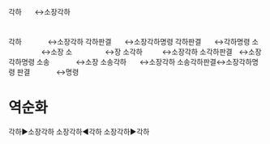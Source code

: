 각하ㅤㅤ↔소장각하


#
각하ㅤㅤㅤㅤ↔소장각하
각하판결ㅤㅤ↔소장각하명령
각하판결ㅤㅤ↔각하명령
소ㅤㅤㅤㅤㅤ↔소장
소ㅤㅤㅤㅤㅤ↔장
소각하ㅤㅤㅤ↔소장각하
소각하판결ㅤ↔소장각하명령
소송ㅤㅤㅤㅤ↔소장
소송각하ㅤㅤ↔소장각하
소송각하판결↔소장각하명령
판결ㅤㅤㅤㅤ↔명령





# 역순화
각하▶소장각하
소장각하◀각하
소장각하▶각하
